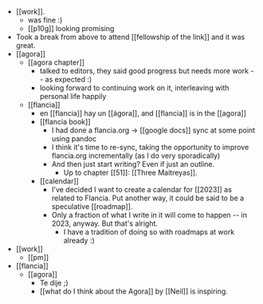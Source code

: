 - [[work]].
  - was fine :)
  - [[p10g]] looking promising
- Took a break from above to attend [[fellowship of the link]] and it was great.
- [[agora]]
  - [[agora chapter]]
    - talked to editors, they said good progress but needs more work -- as expected :)
    - looking forward to continuing work on it, interleaving with personal life happily
  - [[flancia]]
    - en [[flancia]] hay un [[ágora]], and [[flancia]] is in the [[agora]]
    - [[flancia book]]
      - I had done a flancia.org -> [[google docs]] sync at some point using pandoc
      - I think it's time to re-sync, taking the opportunity to improve flancia.org incrementally (as I do very sporadically)
      - And then just start writing? Even if just an outline.
        - Up to chapter [[51]]: [[Three Maitreyas]].
    - [[calendar]]
      - I've decided I want to create a calendar for [[2023]] as related to Flancia. Put another way, it could be said to be a speculative [[roadmap]].
      - Only a fraction of what I write in it will come to happen -- in 2023, anyway. But that's alright. 
        - I have a tradition of doing so with roadmaps at work already :)
- [[work]]
  - [[pm]]
- [[flancia]]
  - [[agora]]
    - Te dije ;)
    - [[what do I think about the Agora]] by [[Neil]] is inspiring.
